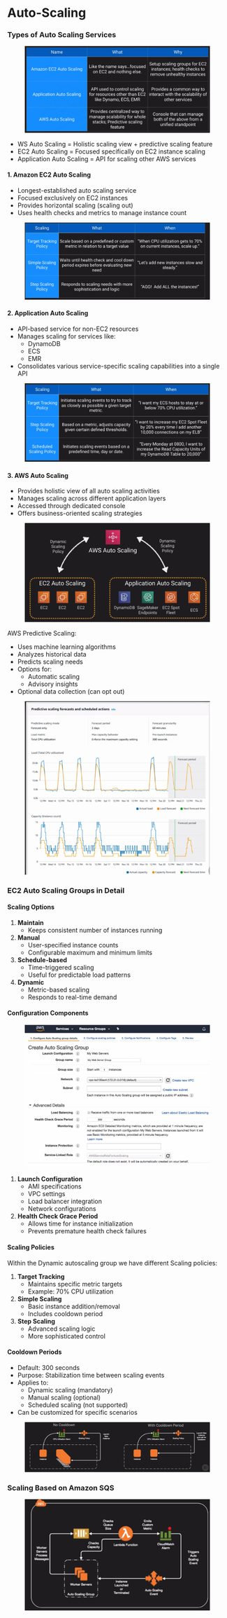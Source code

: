 # Auto-Scaling

### Types of Auto Scaling Services

<figure><img src="../../../../.gitbook/assets/image (7) (1).png" alt=""><figcaption></figcaption></figure>

* WS Auto Scaling = Holistic scaling view + predictive scaling feature
* EC2 Auto Scaling = Focused specifically on EC2 instance scaling
* Application Auto Scaling = API for scaling other AWS services

#### 1. Amazon EC2 Auto Scaling

* Longest-established auto scaling service
* Focused exclusively on EC2 instances
* Provides horizontal scaling (scaling out)
* Uses health checks and metrics to manage instance count

<figure><img src="../../../../.gitbook/assets/image (2) (1) (1).png" alt=""><figcaption></figcaption></figure>

#### 2. Application Auto Scaling

* API-based service for non-EC2 resources
* Manages scaling for services like:
  * DynamoDB
  * ECS
  * EMR
* Consolidates various service-specific scaling capabilities into a single API

<figure><img src="../../../../.gitbook/assets/image (7) (1) (1).png" alt=""><figcaption></figcaption></figure>

#### 3. AWS Auto Scaling

* Provides holistic view of all auto scaling activities
* Manages scaling across different application layers
* Accessed through dedicated console
* Offers business-oriented scaling strategies

<figure><img src="../../../../.gitbook/assets/image (8) (1).png" alt=""><figcaption></figcaption></figure>

AWS Predictive Scaling:

* Uses machine learning algorithms
* Analyzes historical data
* Predicts scaling needs
* Options for:
  * Automatic scaling
  * Advisory insights
* Optional data collection (can opt out)

<figure><img src="../../../../.gitbook/assets/image (9) (1).png" alt=""><figcaption></figcaption></figure>

### EC2 Auto Scaling Groups in Detail

#### Scaling Options

1. **Maintain**
   * Keeps consistent number of instances running
2. **Manual**
   * User-specified instance counts
   * Configurable maximum and minimum limits
3. **Schedule-based**
   * Time-triggered scaling
   * Useful for predictable load patterns
4. **Dynamic**
   * Metric-based scaling
   * Responds to real-time demand

#### Configuration Components

<figure><img src="../../../../.gitbook/assets/image (1) (1) (1).png" alt=""><figcaption></figcaption></figure>

1. **Launch Configuration**
   * AMI specifications
   * VPC settings
   * Load balancer integration
   * Network configurations
2. **Health Check Grace Period**
   * Allows time for instance initialization
   * Prevents premature health check failures

#### Scaling Policies

Within the Dynamic autoscaling group we have different Scaling policies:

1. **Target Tracking**
   * Maintains specific metric targets
   * Example: 70% CPU utilization
2. **Simple Scaling**
   * Basic instance addition/removal
   * Includes cooldown period
3. **Step Scaling**
   * Advanced scaling logic
   * More sophisticated control

#### Cooldown Periods

* Default: 300 seconds
* Purpose: Stabilization time between scaling events
* Applies to:
  * Dynamic scaling (mandatory)
  * Manual scaling (optional)
  * Scheduled scaling (not supported)
* Can be customized for specific scenarios

<figure><img src="../../../../.gitbook/assets/image (3) (1) (1).png" alt=""><figcaption></figcaption></figure>

### Scaling Based on Amazon SQS

<figure><img src="../../../../.gitbook/assets/image (5) (1) (1).png" alt=""><figcaption></figcaption></figure>



